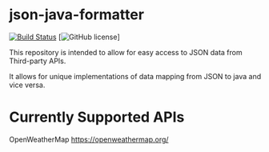 # json-java-formatter 
[![Build Status](https://travis-ci.org/blakematis/json-java-formatter.svg?branch=master)](https://travis-ci.org/blakematis/json-java-formatter)
[![GitHub license](https://img.shields.io/badge/license-MIT-blue.svg)]

This repository is intended to allow for easy access to JSON data from Third-party APIs.

It allows for unique implementations of data mapping from JSON to java and vice versa.

# Currently Supported APIs
OpenWeatherMap
https://openweathermap.org/
